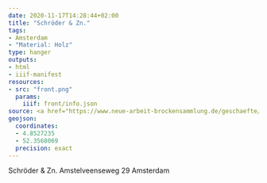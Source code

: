 ```yaml
---
date: 2020-11-17T14:28:44+02:00
title: "Schröder & Zn."
tags:
- Amsterdam
- "Material: Holz"
type: hanger
outputs:
- html
- iiif-manifest
resources:
- src: "front.png"
  params:
    iiif: front/info.json
source: <a href="https://www.neue-arbeit-brockensammlung.de/geschaefte/zweigstelle-kim/">KiM</a>
geojson:
  coordinates:
  - 4.8527235
  - 52.3568069
  precision: exact
---
```


Schröder & Zn.
Amstelveenseweg 29
Amsterdam
